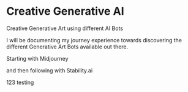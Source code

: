 # Creative Generative AI
Creative Generative Art using different AI Bots

I will be documenting my journey experience towards discovering the different Generative Art Bots available out there.

Starting with Midjourney

and then following with Stability.ai

123 testing

